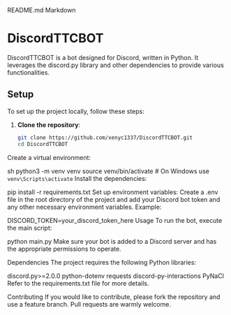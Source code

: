 README.md
Markdown
# DiscordTTCBOT

DiscordTTCBOT is a bot designed for Discord, written in Python. It leverages the discord.py library and other dependencies to provide various functionalities.

## Setup

To set up the project locally, follow these steps:

1. **Clone the repository**:
   ```sh
   git clone https://github.com/xenyc1337/DiscordTTCBOT.git
   cd DiscordTTCBOT
Create a virtual environment:

sh
python3 -m venv venv
source venv/bin/activate  # On Windows use `venv\Scripts\activate`
Install the dependencies:

pip install -r requirements.txt
Set up environment variables:
Create a .env file in the root directory of the project and add your Discord bot token and any other necessary environment variables. Example:

DISCORD_TOKEN=your_discord_token_here
Usage
To run the bot, execute the main script:

python main.py
Make sure your bot is added to a Discord server and has the appropriate permissions to operate.

Dependencies
The project requires the following Python libraries:

discord.py>=2.0.0
python-dotenv
requests
discord-py-interactions
PyNaCl
Refer to the requirements.txt file for more details.

Contributing
If you would like to contribute, please fork the repository and use a feature branch. Pull requests are warmly welcome.
